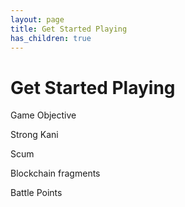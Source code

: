 ```yaml
---
layout: page
title: Get Started Playing
has_children: true
---
```

# Get Started Playing

Game Objective

Strong Kani

Scum

Blockchain fragments

Battle Points
